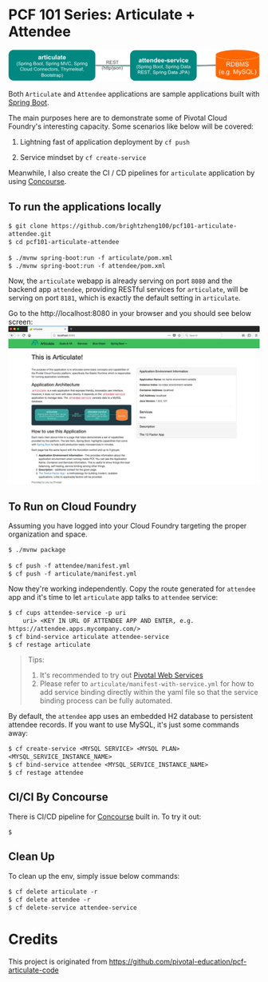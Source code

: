 
# PCF 101 Series: Articulate + Attendee

![Architecture](misc/architecture.png)

Both `Articulate` and `Attendee` applications are sample applications built with [Spring Boot](http://projects.spring.io/spring-boot/).

The main purposes here are to demonstrate some of Pivotal Cloud Foundry's interesting capacity.
Some scenarios like below will be covered:

1. Lightning fast of application deployment by `cf push`

2. Service mindset by `cf create-service`


Meanwhile, I also create the CI / CD pipelines for `articulate` application 
by using [Concourse](http://concourse.io).


## To run the applications locally

```
$ git clone https://github.com/brightzheng100/pcf101-articulate-attendee.git
$ cd pcf101-articulate-attendee

$ ./mvnw spring-boot:run -f articulate/pom.xml
$ ./mvnw spring-boot:run -f attendee/pom.xml
```

Now, the `articulate` webapp is already serving on port `8080`
and the backend app `attendee`, providing RESTful services for `articulate`,
will be serving on port `8181`, which is exactly the default setting in `articulate`.


Go to the http://localhost:8080 in your browser and you should see below screen:
![Landing Page](misc/articulate-landing-page.png)


## To Run on Cloud Foundry

Assuming you have logged into your Cloud Foundry targeting the proper organization and space.

```
$ ./mvnw package

$ cf push -f attendee/manifest.yml
$ cf push -f articulate/manifest.yml
```

Now they're working independently.
Copy the route generated for `attendee` app and it's time to let `articulate` app talks to `attendee` service:

```
$ cf cups attendee-service -p uri
    uri> <KEY IN URL OF ATTENDEE APP AND ENTER, e.g. https://attendee.apps.mycompany.com/>
$ cf bind-service articulate attendee-service
$ cf restage articulate
```

> Tips: 
> 1. It's recommended to try out [Pivotal Web Services](https://run.pivotal.io)
> 2. Please refer to `articulate/manifest-with-service.yml` for how to add service binding directly
> within the yaml file so that the service binding process can be fully automated.


By default, the `attendee` app uses an embedded H2 database to persistent attendee records.
If you want to use MySQL, it's just some commands away:

```
$ cf create-service <MYSQL SERVICE> <MYSQL PLAN> <MYSQL_SERVICE_INSTANCE_NAME>
$ cf bind-service attendee <MYSQL_SERVICE_INSTANCE_NAME>
$ cf restage attendee
```

## CI/CI By Concourse

There is CI/CD pipeline for [Concourse](http://concourse.ci) built in.
To try it out:

```
$ 
```


## Clean Up

To clean up the env, simply issue below commands:

```
$ cf delete articulate -r
$ cf delete attendee -r
$ cf delete-service attendee-service
```

# Credits

This project is originated from https://github.com/pivotal-education/pcf-articulate-code